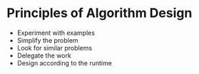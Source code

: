 # Principles of Algorithm Design

- Experiment with examples
- Simplify the problem
- Look for similar problems
- Delegate the work
- Design according to the runtime
